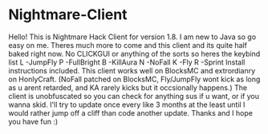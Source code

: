 # Nightmare-Client
Hello! This is Nightmare Hack Client for version 1.8.
I am new to Java so go easy on me.
Theres much more to come and this client and its quite half baked right now.
No CLICKGUI or anything of the sorts so heres the keybind list
L -JumpFly 
P -FullBright
B -KillAura
N -NoFall
K -Fly
R -Sprint
Install instructions included.
This client works well on BlocksMC and extrordianry on HonlyCraft.
(NoFall patched on BlocksMC, Fly/JumpFly wont kick as long as u arent retarded, and KA rarely kicks but it occsionally happens.)
The client is unobfuscated so you can check for anything sus if u want, or if you wanna skid.
I'll try to update once every like 3 months at the least until I would rather jump off a cliff than code another update.
Thanks and I hope you have fun :)

